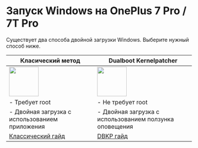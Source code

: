 # Запуск Windows на OnePlus 7 Pro / 7T Pro

Существует два способа двойной загрузки Windows. Выберите нужный способ ниже.

| **Класический метод** | **Dualboot Kernelpatcher**
|------------------------------------------------------------------------------------------------------------------------|-------------------------------------------------------------------------------------------------------------------
| <a href="4-dualboot.md"><img src="https://github.com/n00b69/woa-op7/blob/main/guide/zsta.png" width="80"></a> | <a href="dbkp.md"><img src="https://github.com/n00b69/woa-op7/blob/main/guide/zdbkp.png" width="80"></a>
| - Требует root | - Не требует root
| - Двойная загрузка с использованием приложения | - Двойная загрузка с использованием ползунка оповещения
| [Классический гайд](4-dualboot.md) | [DBKP гайд](dbkp.md)













